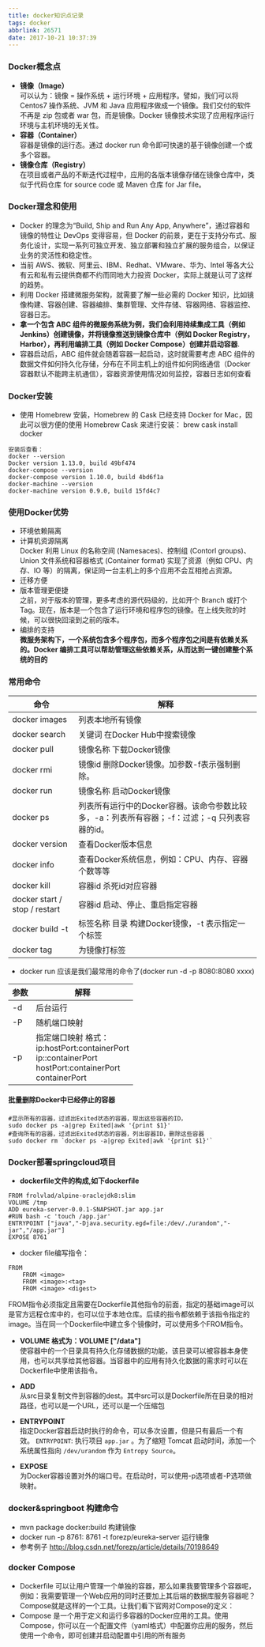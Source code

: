 ```yaml
---
title: docker知识点记录
tags: docker
abbrlink: 26571
date: 2017-10-21 10:37:39
---
```


### Docker概念点
 - **镜像（Image）**<br>
可以认为：镜像 = 操作系统 + 运行环境 + 应用程序。譬如，我们可以将 Centos7 操作系统、JVM 和 Java 应用程序做成一个镜像。我们交付的软件不再是 zip 包或者 war 包，而是镜像。Docker 镜像技术实现了应用程序运行环境与主机环境的无关性。
 - **容器（Container）**<br>
容器是镜像的运行态。通过 docker run 命令即可快速的基于镜像创建一个或多个容器。
- **镜像仓库（Registry）**<br>
在项目或者产品的不断迭代过程中，应用的各版本镜像存储在镜像仓库中，类似于代码仓库 for source code 或 Maven 仓库 for Jar file。

### Docker理念和使用

- Docker 的理念为“Build, Ship and Run Any App, Anywhere”，通过容器和镜像的特性让 DevOps 变得容易，但 Docker 的前景，更在于支持分布式、服务化设计，实现一系列可独立开发、独立部署和独立扩展的服务组合，以保证业务的灵活性和稳定性。
- 当前 AWS、微软、阿里云、IBM、Redhat、VMware、华为、Intel 等各大公有云和私有云提供商都不约而同地大力投资 Docker，实际上就是认可了这样的趋势。
- 利用 Docker 搭建微服务架构，就需要了解一些必需的 Docker 知识，比如镜像构建、容器创建、容器编排、集群管理、文件存储、容器网络、容器监控、容器日志。
- **拿一个包含 ABC 组件的微服务系统为例，我们会利用持续集成工具（例如 Jenkins）创建镜像，并将镜像推送到镜像仓库中（例如 Docker Registry，Harbor），再利用编排工具（例如 Docker Compose）创建并启动容器**.
- 容器启动后，ABC 组件就会随着容器一起启动，这时就需要考虑 ABC 组件的数据文件如何持久化存储，分布在不同主机上的组件如何网络通信（Docker 容器默认不能跨主机通信），容器资源使用情况如何监控，容器日志如何查看

<!-- more -->


### Docker安装

- 使用 Homebrew 安装，Homebrew 的 Cask 已经支持 Docker for Mac，因此可以很方便的使用 Homebrew Cask 来进行安装：
brew cask install docker

```
安装后查看：
docker --version
Docker version 1.13.0, build 49bf474
docker-compose --version
docker-compose version 1.10.0, build 4bd6f1a
docker-machine --version
docker-machine version 0.9.0, build 15fd4c7
```


### 使用Docker优势
- 环境依赖隔离
- 计算机资源隔离<br>
Docker 利用 Linux 的名称空间 (Namesaces)、控制组 (Contorl groups)、Union 文件系统和容器格式 (Container format) 实现了资源（例如 CPU、内存、IO 等）的隔离，保证同一台主机上的多个应用不会互相抢占资源。
- 迁移方便
- 版本管理更便捷<br>
之前，对于版本的管理，更多考虑的源代码级的，比如开个 Branch 或打个 Tag。现在，版本是一个包含了运行环境和程序包的镜像。在上线失败的时候，可以很快回滚到之前的版本。
- 编排的支持<br>
**微服务架构下，一个系统包含多个程序包，而多个程序包之间是有依赖关系的。Docker 编排工具可以帮助管理这些依赖关系，从而达到一键创建整个系统的目的**

### 常用命令

|命令|	解释|
|----|-----|
|docker images|	列表本地所有镜像|
|docker search |关键词	在Docker Hub中搜索镜像
|docker pull |镜像名称	下载Docker镜像
|docker rmi |镜像id	删除Docker镜像。加参数-f表示强制删除。
|docker run |镜像名称	启动Docker镜像
|docker ps	|列表所有运行中的Docker容器。该命令参数比较多，-a：列表所有容器；-f：过滤；-q 只列表容器的id。
|docker version	|查看Docker版本信息
|docker info	|查看Docker系统信息，例如：CPU、内存、容器个数等等
|docker kill |容器id	杀死id对应容器
|docker start / stop / restart |容器id	启动、停止、重启指定容器
|docker build -t |标签名称 目录	构建Docker镜像，-t 表示指定一个标签
|docker tag	|为镜像打标签

- docker run 应该是我们最常用的命令了(docker run -d -p 8080:8080 xxxx)

|参数|	解释|
|----|-----|
|-d |	后台运行
|-P	 |  随机端口映射
|-p |	指定端口映射 格式：<br>ip:hostPort:containerPort<br> ip::containerPort <br>hostPort:containerPort<br> containerPort


#### 批量删除Docker中已经停止的容器

```
#显示所有的容器，过滤出Exited状态的容器，取出这些容器的ID，
sudo docker ps -a|grep Exited|awk '{print $1}'
#查询所有的容器，过滤出Exited状态的容器，列出容器ID，删除这些容器
sudo docker rm `docker ps -a|grep Exited|awk '{print $1}'`

```

### Docker部署springcloud项目
- **dockerfile文件的构成,如下dockerfile**

```
FROM frolvlad/alpine-oraclejdk8:slim
VOLUME /tmp
ADD eureka-server-0.0.1-SNAPSHOT.jar app.jar
#RUN bash -c 'touch /app.jar'
ENTRYPOINT ["java","-Djava.security.egd=file:/dev/./urandom","-jar","/app.jar"]
EXPOSE 8761
```

- docker file编写指令：

```
FROM
    FROM <image>
    FROM <image>:<tag>
    FROM <image> <digest>
```
FROM指令必须指定且需要在Dockerfile其他指令的前面，指定的基础image可以是官方远程仓库中的，也可以位于本地仓库。后续的指令都依赖于该指令指定的image。当在同一个Dockerfile中建立多个镜像时，可以使用多个FROM指令。

- **VOLUME 格式为：VOLUME ["/data"]**<br>
使容器中的一个目录具有持久化存储数据的功能，该目录可以被容器本身使用，也可以共享给其他容器。当容器中的应用有持久化数据的需求时可以在Dockerfile中使用该指令。

- **ADD**<br>
从src目录复制文件到容器的dest。其中src可以是Dockerfile所在目录的相对路径，也可以是一个URL，还可以是一个压缩包

- **ENTRYPOINT**<br>
指定Docker容器启动时执行的命令，可以多次设置，但是只有最后一个有效。
`ENTRYPOINT`: 执行项目 `app.jar` 。为了缩短 Tomcat 启动时间，添加一个系统属性指向 `/dev/urandom` 作为 `Entropy Source`。


- **EXPOSE**<br>
为Docker容器设置对外的端口号。在启动时，可以使用-p选项或者-P选项做映射。



### docker&springboot 构建命令

- mvn package docker:build 构建镜像
- docker run -p 8761: 8761 -t forezp/eureka-server 运行镜像
- 参考例子 http://blog.csdn.net/forezp/article/details/70198649


### docker Compose
- Dockerfile 可以让用户管理一个单独的容器，那么如果我要管理多个容器呢，例如：我需要管理一个Web应用的同时还要加上其后端的数据库服务容器呢？Compose就是这样的一个工具。让我们看下官网对Compose的定义：
- Compose 是一个用于定义和运行多容器的Docker应用的工具。使用Compose，你可以在一个配置文件（yaml格式）中配置你应用的服务，然后使用一个命令，即可创建并启动配置中引用的所有服务

